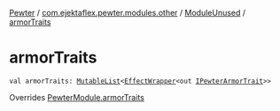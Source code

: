 [Pewter](../../index.md) / [com.ejektaflex.pewter.modules.other](../index.md) / [ModuleUnused](index.md) / [armorTraits](./armor-traits.md)

# armorTraits

`val armorTraits: `[`MutableList`](https://kotlinlang.org/api/latest/jvm/stdlib/kotlin.collections/-mutable-list/index.html)`<`[`EffectWrapper`](../../com.ejektaflex.pewter.api.core/-effect-wrapper/index.md)`<out `[`IPewterArmorTrait`](../../com.ejektaflex.pewter.api.core.traits/-i-pewter-armor-trait.md)`>>`

Overrides [PewterModule.armorTraits](../../com.ejektaflex.pewter.api.core/-pewter-module/armor-traits.md)

